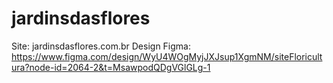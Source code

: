# jardinsdasflores

Site: jardinsdasflores.com.br 
Design Figma: https://www.figma.com/design/WyU4WOgMyjJXJsup1XgmNM/siteFloricultura?node-id=2064-2&t=MsawpodQDgVGlGLg-1 

